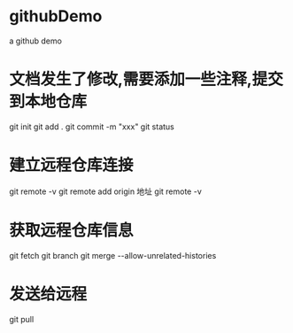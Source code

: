 # githubDemo
a github demo

# 文档发生了修改,需要添加一些注释,提交到本地仓库
git init
git add .
git commit -m "xxx"
git status

# 建立远程仓库连接
git remote -v
git remote add origin 地址
git remote -v

# 获取远程仓库信息
git fetch
git branch
git merge --allow-unrelated-histories

# 发送给远程
git pull